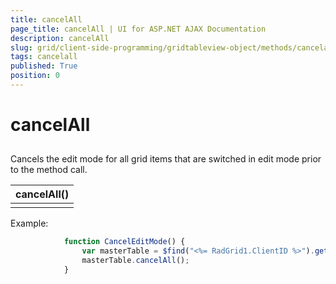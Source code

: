 ```yaml
---
title: cancelAll
page_title: cancelAll | UI for ASP.NET AJAX Documentation
description: cancelAll
slug: grid/client-side-programming/gridtableview-object/methods/cancelall
tags: cancelall
published: True
position: 0
---
```


# cancelAll



## 

Cancels the edit mode for all grid items that are switched in edit mode prior to the method call.


|  __cancelAll()__  |
| ------ |
||

Example:

````JavaScript
	        function CancelEditMode() {
	            var masterTable = $find("<%= RadGrid1.ClientID %>").get_masterTableView();
	            masterTable.cancelAll();
	        }
````


